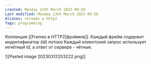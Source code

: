 ```yaml
---
created: Monday 13th March 2023 09:58
Last modified: Monday 13th March 2023 09:58
Aliases: streams в http2
Tags: programming
---
```


Коллекция [[Frames в HTTP2|фрэймов]]. Каждый фрейм содержит индентификатор (id) *потока*
Каждый клиентский запрос использует *нечётный Id*, а ответ от сервера - чётные.

![[Pasted image 20230312203222.png]]


